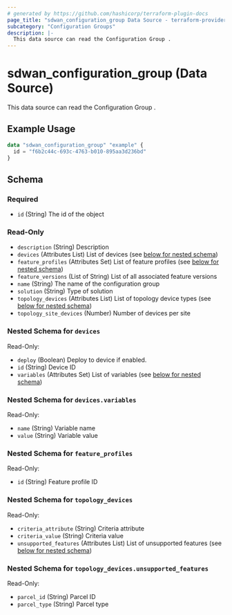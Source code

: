 ```yaml
---
# generated by https://github.com/hashicorp/terraform-plugin-docs
page_title: "sdwan_configuration_group Data Source - terraform-provider-sdwan"
subcategory: "Configuration Groups"
description: |-
  This data source can read the Configuration Group .
---
```


# sdwan_configuration_group (Data Source)

This data source can read the Configuration Group .

## Example Usage

```terraform
data "sdwan_configuration_group" "example" {
  id = "f6b2c44c-693c-4763-b010-895aa3d236bd"
}
```

<!-- schema generated by tfplugindocs -->
## Schema

### Required

- `id` (String) The id of the object

### Read-Only

- `description` (String) Description
- `devices` (Attributes List) List of devices (see [below for nested schema](#nestedatt--devices))
- `feature_profiles` (Attributes Set) List of feature profiles (see [below for nested schema](#nestedatt--feature_profiles))
- `feature_versions` (List of String) List of all associated feature versions
- `name` (String) The name of the configuration group
- `solution` (String) Type of solution
- `topology_devices` (Attributes List) List of topology device types (see [below for nested schema](#nestedatt--topology_devices))
- `topology_site_devices` (Number) Number of devices per site

<a id="nestedatt--devices"></a>
### Nested Schema for `devices`

Read-Only:

- `deploy` (Boolean) Deploy to device if enabled.
- `id` (String) Device ID
- `variables` (Attributes Set) List of variables (see [below for nested schema](#nestedatt--devices--variables))

<a id="nestedatt--devices--variables"></a>
### Nested Schema for `devices.variables`

Read-Only:

- `name` (String) Variable name
- `value` (String) Variable value



<a id="nestedatt--feature_profiles"></a>
### Nested Schema for `feature_profiles`

Read-Only:

- `id` (String) Feature profile ID


<a id="nestedatt--topology_devices"></a>
### Nested Schema for `topology_devices`

Read-Only:

- `criteria_attribute` (String) Criteria attribute
- `criteria_value` (String) Criteria value
- `unsupported_features` (Attributes List) List of unsupported features (see [below for nested schema](#nestedatt--topology_devices--unsupported_features))

<a id="nestedatt--topology_devices--unsupported_features"></a>
### Nested Schema for `topology_devices.unsupported_features`

Read-Only:

- `parcel_id` (String) Parcel ID
- `parcel_type` (String) Parcel type
